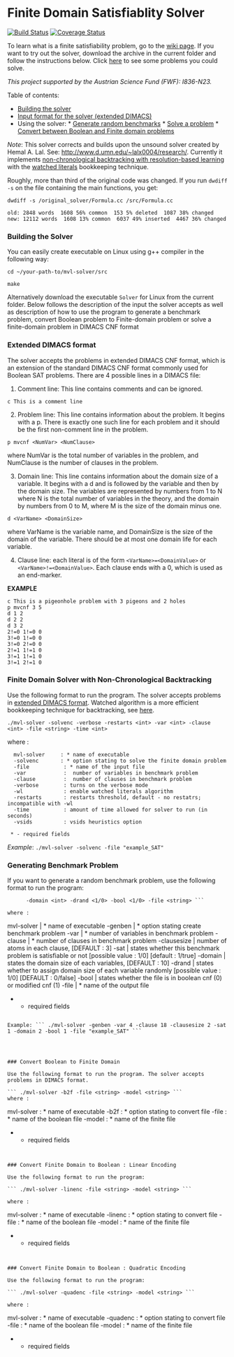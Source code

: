 # Finite Domain Satisfiablity Solver

[![Build Status](https://travis-ci.org/akinanop/mvl-solver.svg?branch=master)](https://travis-ci.org/akinanop/mvl-solver) [![Coverage Status](https://coveralls.io/repos/github/akinanop/mvl-solver/badge.svg?branch=master)](https://coveralls.io/github/akinanop/mvl-solver?branch=master)

To learn what is a finite satisfiability problem, go to the [wiki page](https://github.com/akinanop/mvl-solver/wiki). If you want to try out the solver, download the archive in the current folder and follow the instructions below. Click [here](https://github.com/akinanop/mvl-solver/wiki/Benchmarks) to see some problems you could solve.

*This project supported by the Austrian Science Fund (FWF): I836-N23.*


Table of contents:

* [Building the solver](https://github.com/akinanop/mvl-solver#building-the-solver)
* [Input format for the solver (extended DIMACS)](https://github.com/akinanop/mvl-solver#extended-dimacs-format)
* Using the solver:
      * [Generate random benchmarks](https://github.com/akinanop/mvl-solver#generating-benchmark-problem)
      * [Solve a problem](https://github.com/akinanop/mvl-solver#finite-domain-solver-with-non-chronological-backtracking)
      * [Convert between Boolean and Finite domain problems](https://github.com/akinanop/mvl-solver#convert-boolean-to-finite-domain)

*Note*: This solver corrects and builds upon the unsound solver created by Hemal A. Lal. See: http://www.d.umn.edu/~lalx0004/research/. Currently it implements [non-chronological backtracking with resolution-based learning](https://github.com/akinanop/mvl-solver/blob/master/literature/Algorithm%207.pdf) with the [watched literals](https://github.com/akinanop/mvl-solver/blob/master/literature/Watched%20literals.pdf) bookkeeping technique.

Roughly, more than third of the original code was changed. If you run ```dwdiff -s``` on the file containing the main functions, you get:

```
dwdiff -s /original_solver/Formula.cc /src/Formula.cc

old: 2848 words  1608 56% common  153 5% deleted  1087 38% changed
new: 12112 words  1608 13% common  6037 49% inserted  4467 36% changed

```


### Building the Solver


You can easily create executable on Linux using g++ compiler in the following way:

```
cd ~/your-path-to/mvl-solver/src

make

```

Alternatively download the executable ```Solver``` for Linux from the current folder. Below follows the description of the input the solver accepts as well as description of how to use the program to generate a benchmark problem, convert Boolean problem to Finite-domain problem or solve a finite-domain problem in DIMACS CNF format

### Extended DIMACS format

The solver accepts the problems in extended DIMACS CNF format, which is an extension of the standard DIMACS CNF format commonly used for Boolean SAT problems. There are 4 possible lines in a DIMACS file:

1. Comment line: This line contains comments and can be ignored.

``` c This is a comment line  ```

2. Problem line: This line contains information about the problem. It begins with a p. There is exactly one such line for each problem and it should be the first non-comment line in the problem.

```p mvcnf <NumVar> <NumClause>```

where NumVar is the total number of variables in the problem, and NumClause is the number of
clauses in the problem.

3. Domain line: This line contains information about the domain size of a variable. It begins with a d
and is followed by the variable and then by the domain size. The variables are represented by numbers from 1 to N where N is the total number of variables in the theory, and the domain by numbers from 0 to M, where M is the size of the domain minus one.

```d <VarName> <DomainSize>```

where VarName is the variable name, and DomainSize is the size of the domain of the variable.
There should be at most one domain life for each variable.

4. Clause line: each literal is of the form ```<VarName>=<DomainValue>``` or ```<VarName>!=<DomainValue>```. Each clause ends with a 0, which is used as an end-marker.

**EXAMPLE**

```
c This is a pigeonhole problem with 3 pigeons and 2 holes
p mvcnf 3 5
d 1 2
d 2 2
d 3 2
2!=0 1!=0 0
3!=0 1!=0 0
3!=0 2!=0 0
2!=1 1!=1 0
3!=1 1!=1 0
3!=1 2!=1 0

```

### Finite Domain Solver with Non-Chronological Backtracking

Use the following format to run the program. The solver accepts problems in [extended DIMACS format](https://github.com/akinanop/mvl-solver/wiki/Extended-DIMACS-format). Watched algorithm is a more efficient bookkeeping technique for backtracking, see [here](https://github.com/akinanop/mvl-solver/wiki/Watched-literals).

``` ./mvl-solver -solvenc -verbose -restarts <int> -var <int> -clause <int> -file <string> -time <int> ```

where :

```
  mvl-solver     : * name of executable
  -solvenc       : * option stating to solve the finite domain problem
  -file           : * name of the input file
  -var            :  number of variables in benchmark problem
  -clause         :  number of clauses in benchmark problem
  -verbose        : turns on the verbose mode
  -wl             : enable watched literals algorithm
  -restarts       : restarts threshold, default - no restatrs; incompatible with -wl
  -time           : amount of time allowed for solver to run (in seconds)
  -vsids          : vsids heuristics option

 * - required fields
```
*Example*: ``` ./mvl-solver -solvenc -file "example_SAT" ```


### Generating Benchmark Problem

If you want to generate a random benchmark problem, use the following format to run the program:

``` ./mvl-solver -genben -var <int> -clause <int> -clausesize <int> -sat <1/0>
      -domain <int> -drand <1/0> -bool <1/0> -file <string> ```

where :

```
   mvl-solver     | * name of executable
  -genben         | * option stating create benchmark problem
  -var            | * number of variables in benchmark problem
  -clause         | * number of clauses in benchmark problem
  -clausesize     |   number of atoms in each clause, [DEFAULT : 3]
  -sat            |   states whether this benchmark problem is satisfiable or not
                      [possible value : 1/0] [default : 1/true]
  -domain         |   states the domain size of each variables, [DEFAULT : 10]
  -drand          |   states whether to assign domain size of each variable randomly
                      [possible value : 1/0] [DEFAULT : 0/false]
  -bool           |   states whether the file is in boolean cnf (0) or modified cnf (1)
  -file           | * name of the output file

 * - required fields
```

Example: ``` ./mvl-solver -genben -var 4 -clause 18 -clausesize 2 -sat 1 -domain 2 -bool 1 -file "example_SAT" ```




### Convert Boolean to Finite Domain

Use the following format to run the program. The solver accepts problems in DIMACS format.

``` ./mvl-solver -b2f -file <string> -model <string> ```
where :

```
 mvl-solver             : * name of executable
 -b2f            : * option stating to convert file
 -file           : * name of the boolean file
 -model          : * name of the finite file

 * - required fields
```


### Convert Finite Domain to Boolean : Linear Encoding

Use the following format to run the program:

``` ./mvl-solver -linenc -file <string> -model <string> ```

where :
```
  mvl-solver             : * name of executable
 -linenc         : * option stating to convert file
 -file           : * name of the boolean file
 -model          : * name of the finite file

 * - required fields
```


### Convert Finite Domain to Boolean : Quadratic Encoding

Use the following format to run the program:

``` ./mvl-solver -quadenc -file <string> -model <string> ```

where :
```
  mvl-solver             : * name of executable
 -quadenc        : * option stating to convert file
 -file           : * name of the boolean file
 -model          : * name of the finite file

 * - required fields
```

